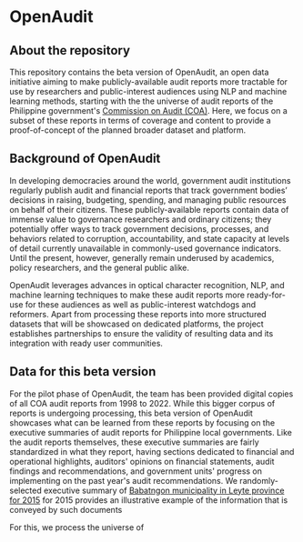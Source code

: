 # OpenAudit

## About the repository

This repository contains the beta version of OpenAudit, an open data initiative aiming to make publicly-available audit reports more tractable for use by researchers and public-interest audiences using NLP and machine learning methods, starting with the the universe of audit reports of the Philippine government's [Commission on Audit (COA)](https://www.coa.gov.ph/). Here, we focus on a subset of these reports in terms of coverage and content to provide a proof-of-concept of the planned broader dataset and platform. 

## Background of OpenAudit

In developing democracies around the world, government audit institutions regularly publish audit and financial reports that track government bodies’ decisions in raising, budgeting, spending, and managing public resources on behalf of their citizens. These publicly-available reports contain data of immense value to governance researchers and ordinary citizens; they potentially offer ways to track government decisions, processes, and behaviors related to corruption, accountability, and state capacity at levels of detail currently unavailable in commonly-used governance indicators. Until the present, however, generally remain underused by academics, policy researchers, and the general public alike. 

OpenAudit leverages advances in optical character recognition, NLP, and machine learning techniques to make these audit reports more ready-for-use for these audiences as well as public-interest watchdogs and reformers. Apart from processing these reports into more structured datasets that will be showcased on dedicated platforms, the project establishes partnerships to ensure the validity of resulting data and its integration with ready user communities. 

## Data for this beta version

For the pilot phase of OpenAudit, the team has been provided digital copies of all COA audit reports from 1998 to 2022. While this bigger corpus of reports is undergoing processing, this beta version of OpenAudit showcases what can be learned from these reports by focusing on the executive summaries of audit reports for Philippine local governments. Like the audit reports themselves, these executive summaries are fairly standardized in what they report, having sections dedicated to financial and operational highlights, auditors' opinions on financial statements, audit findings and recommendations, and government units' progress on implementing on the past year's audit recommendations. We randomly-selected executive summary of [Babatngon municipality in Leyte province for 2015]([https://www.coa.gov.ph/reports/annual-audit-reports/aar-local-government-units/#167-3322-leyte-1625363512](https://www.coa.gov.ph/download/3322/leyte/42439/babatngon-executive-summary-2015.pdf)) for 2015 provides an illustrative example of the information that is conveyed by such documents 

For this, we process the universe of 
